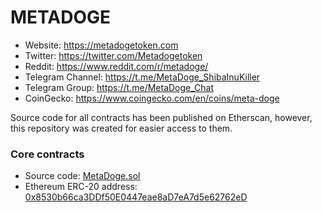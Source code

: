 # METADOGE

* Website: <a href="https://metadogetoken.com" target="_blank">https://metadogetoken.com </a>
* Twitter: <a href="https://twitter.com/Metadogetoken" target="_blank">https://twitter.com/Metadogetoken </a>
* Reddit: <a href="https://www.reddit.com/r/metadoge/" target="_blank">https://www.reddit.com/r/metadoge/ </a>
* Telegram Channel: <a href="https://t.me/MetaDoge_ShibaInuKiller" target="_blank">https://t.me/MetaDoge_ShibaInuKiller </a>
* Telegram Group: <a href="https://t.me/MetaDoge_Chat" target="_blank">https://t.me/MetaDoge_Chat </a>
* CoinGecko: <a href="https://www.coingecko.com/en/coins/meta-doge" target="_blank">https://www.coingecko.com/en/coins/meta-doge </a>

Source code for all contracts has been published
on Etherscan, however, this repository was created for easier access to them.

### Core contracts

* Source code: [MetaDoge.sol](contracts/core/MetaDoge.sol)
* Ethereum ERC-20 address: <a href="https://etherscan.io/address/0x8530b66ca3DDf50E0447eae8aD7eA7d5e62762eD" target="_blank">0x8530b66ca3DDf50E0447eae8aD7eA7d5e62762eD</a>
